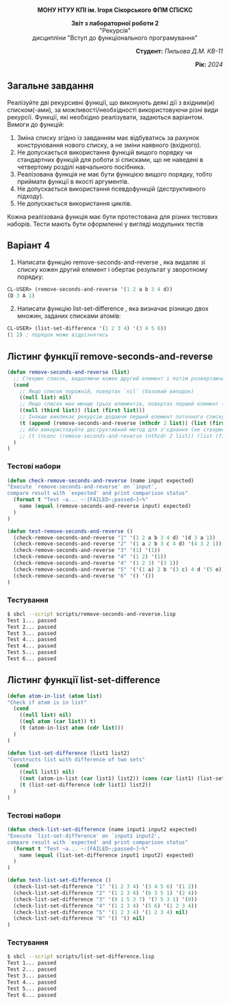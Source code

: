 <p align="center"><b>МОНУ НТУУ КПІ ім. Ігоря Сікорського ФПМ СПіСКС</b></p>
<p align="center">
<b>Звіт з лабораторної роботи 2</b><br/>
"Рекурсія"<br/>
дисципліни "Вступ до функціонального програмування"
</p>
<p align="right"><b>Студент:</b> <i>Пильова Д.М. КВ-11</i><p>
<p align="right"><b>Рік:</b> <i>2024</i><p>

## Загальне завдання
Реалізуйте дві рекурсивні функції, що виконують деякі дії з вхідним(и) списком(-ами), за
можливості/необхідності використовуючи різні види рекурсії. Функції, які необхідно
реалізувати, задаються варіантом. Вимоги до функцій:

1. Зміна списку згідно із завданням має відбуватись за рахунок конструювання нового
списку, а не зміни наявного (вхідного).
2. Не допускається використання функцій вищого порядку чи стандартних функцій
для роботи зі списками, що не наведені в четвертому розділі навчального
посібника.
3. Реалізована функція не має бути функцією вищого порядку, тобто приймати функції
в якості аргументів.
4. Не допускається використання псевдофункцій (деструктивного підходу).
5. Не допускається використання циклів.

Кожна реалізована функція має бути протестована для різних тестових наборів. Тести
мають бути оформленні у вигляді модульних тестів

## Варіант 4
1. Написати функцію remove-seconds-and-reverse , яка видаляє зі списку кожен
другий елемент і обертає результат у зворотному порядку:
```lisp
CL-USER> (remove-seconds-and-reverse '(1 2 a b 3 4 d))
(D 3 A 1)
```
2. Написати функцію list-set-difference , яка визначає різницю двох множин,
заданих списками атомів:
```lisp
CL-USER> (list-set-difference '(1 2 3 4) '(3 4 5 6))
(1 2) ; порядок може відрізнятись
```
## Лістинг функції remove-seconds-and-reverse
```lisp
(defun remove-seconds-and-reverse (list)
  ;; Створює список, видаляючи кожен другий елемент і потім розвертаючи порядок
  (cond
    ;; Якщо список порожній, повертає `nil` (базовий випадок)
    ((null list) nil)
    ;; Якщо список має менше трьох елементів, повертає перший елемент (базовий випадок)
    ((null (third list)) (list (first list)))
    ;; Інакше викликає рекурсію додаючи перший елемент поточного списку до кінця результату
    (t (append (remove-seconds-and-reverse (nthcdr 2 list)) (list (first list))))
    ;; Або використовуйте деструктивний метод для з'єднання (не створює новий список)
    ;; (t (nconc (remove-seconds-and-reverse (nthcdr 2 list)) (list (first list))))
  )
)

```
### Тестові набори
```lisp
(defun check-remove-seconds-and-reverse (name input expected)
"Execute `remove-seconds-and-reverse' on `input', 
compare result with `expected' and print comparison status"
  (format t "Test ~a... ~:[FAILED~;passed~]~%"
    name (equal (remove-seconds-and-reverse input) expected) 
  )
)

(defun test-remove-seconds-and-reverse ()
  (check-remove-seconds-and-reverse "1" '(1 2 a b 3 4 d) '(d 3 a 1))
  (check-remove-seconds-and-reverse "2" '(1 a 2 b 3 c 4 d) '(4 3 2 1))
  (check-remove-seconds-and-reverse "3" '(1) '(1))
  (check-remove-seconds-and-reverse "4" '(1 2) '(1))
  (check-remove-seconds-and-reverse "4" '(1 2 3) '(3 1))
  (check-remove-seconds-and-reverse "5" '('(1 a) 2 b '(3 c) 4 d '(5 e)) '('(5 e) 4 b '(1 a)))
  (check-remove-seconds-and-reverse "6" '() '())
)
```
### Тестування
```bash
$ sbcl --script scripts/remove-seconds-and-reverse.lisp 
Test 1... passed
Test 2... passed
Test 3... passed
Test 4... passed
Test 4... passed
Test 5... passed
Test 6... passed
```
## Лістинг функції list-set-difference
```lisp
(defun atom-in-list (atom list)
"Check if atom is in list"
  (cond
    ((null list) nil)
    ((eql atom (car list)) t)
    (t (atom-in-list atom (cdr list)))
  )
)

(defun list-set-difference (list1 list2)
"Constructs list with difference of two sets"
  (cond
    ((null list1) nil)
    ((not (atom-in-list (car list1) list2)) (cons (car list1) (list-set-difference (cdr list1) list2)))
    (t (list-set-difference (cdr list1) list2))
  )
)
```
### Тестові набори
```lisp
(defun check-list-set-difference (name input1 input2 expected)
"Execute `list-set-difference' on `input1 input2', 
compare result with `expected' and print comparison status"
  (format t "Test ~a... ~:[FAILED~;passed~]~%"
    name (equal (list-set-difference input1 input2) expected) 
  )
)

(defun test-list-set-difference ()
  (check-list-set-difference "1" '(1 2 3 4) '(3 4 5 6) '(1 2))
  (check-list-set-difference "2" '(1 2 3 4) '(6 3 5 1) '(2 4))
  (check-list-set-difference "3" '(9 1 5 3 7) '(7 5 3 1) '(9))
  (check-list-set-difference "4" '(1 2 3 4) '(5 6) '(1 2 3 4))
  (check-list-set-difference "5" '(1 2 3 4) '(1 2 3 4) nil)
  (check-list-set-difference "6" '() '() nil)
)
```
### Тестування
```bash
$ sbcl --script scripts/list-set-difference.lisp 
Test 1... passed
Test 2... passed
Test 3... passed
Test 4... passed
Test 5... passed
Test 6... passed
```
